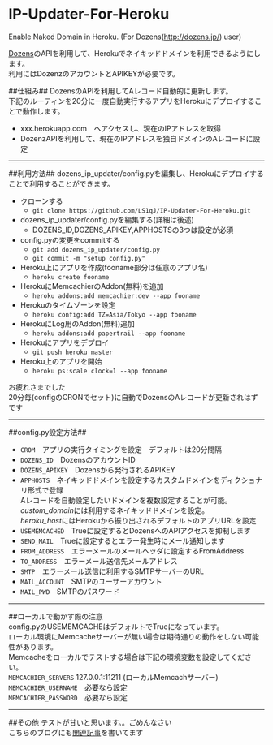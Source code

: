 IP-Updater-For-Heroku
=====================

Enable Naked Domain in Heroku. (For Dozens(http://dozens.jp/) user)


[Dozens](http://dozens.jp/)のAPIを利用して、Herokuでネイキッドドメインを利用できるようにします。  
利用にはDozenzのアカウントとAPIKEYが必要です。  


##仕組み##
DozensのAPIを利用してAレコード自動的に更新します。  
下記のルーティンを20分に一度自動実行するアプリをHerokuにデプロイすることで動作します。  
* xxx.herokuapp.com　へアクセスし、現在のIPアドレスを取得  
* DozenzAPIを利用して、現在のIPアドレスを独自ドメインのAレコードに設定  

---
##利用方法##
dozens_ip_updater/config.pyを編集し、Herokuにデプロイすることで利用することができます。  
* クローンする  
    * `git clone https://github.com/LS1qJ/IP-Updater-For-Heroku.git`
* dozens_ip_updater/config.pyを編集する(詳細は後述)  
    * DOZENS_ID,DOZENS_APIKEY,APPHOSTSの3つは設定が必須  
* config.pyの変更をcommitする  
    * `git add dozens_ip_updater/config.py`  
    * `git commit -m "setup config.py"`  
* Heroku上にアプリを作成(fooname部分は任意のアプリ名)  
    * `heroku create fooname`  
* HerokuにMemcachierのAddon(無料)を追加  
    * `heroku addons:add memcachier:dev --app fooname`  
* Herokuのタイムゾーンを設定  
    * `heroku config:add TZ=Asia/Tokyo --app fooname`   
* HerokuにLog用のAddon(無料)追加  
    * `heroku addons:add papertrail --app fooname`   
* Herokuにアプリをデプロイ  
    * `git push heroku master`  
* Heroku上のアプリを開始  
    * `heroku ps:scale clock=1 --app fooname`  

お疲れさまでした  
20分毎(configのCRONでセット)に自動でDozensのAレコードが更新されはずです


---
##config.py設定方法##
* `CROM`　アプリの実行タイミングを設定　デフォルトは20分間隔  
* `DOZENS_ID`　DozensのアカウントID  
* `DOZENS_APIKEY`　Dozensから発行されるAPIKEY  
* `APPHOSTS`　ネイキッドドメインを設定するカスタムドメインをディクショナリ形式で登録  
   Aレコードを自動設定したいドメインを複数設定することが可能。  
   *custom_domain*には利用するネイキッドドメインを設定。  
   *heroku_host*にはHerokuから振り出されるデフォルトのアプリURLを設定  
* `USEMEMCACHED`　Trueに設定するとDozensへのAPIアクセスを抑制します  
* `SEND_MAIL`　Trueに設定するとエラー発生時にメール通知します  
* `FROM_ADDRESS`　エラーメールのメールヘッダに設定するFromAddress  
* `TO_ADDRESS`　エラーメール送信先メールアドレス  
* `SMTP`　エラーメール送信に利用するSMTPサーバーのURL  
* `MAIL_ACCOUNT`　SMTPのユーザーアカウント  
* `MAIL_PWD`　SMTPのパスワード  

---
##ローカルで動かす際の注意  
config.pyのUSEMEMCACHEはデフォルトでTrueになっています。  
ローカル環境にMemcacheサーバーが無い場合は期待通りの動作をしない可能性があります。  
Memcacheをローカルでテストする場合は下記の環境変数を設定してください。  
`MEMCACHIER_SERVERS` 127.0.0.1:11211 (ローカルMemcachサーバー)  
`MEMCACHIER_USERNAME`　必要なら設定  
`MEMCACHIER_PASSWORD`　必要なら設定  

---
##その他
テストが甘いと思います。。ごめんなさい  
こちらのブログにも[関連記事](http://ls1qj.hatenablog.com/entry/2014/07/06/134108)を書いてます
　

